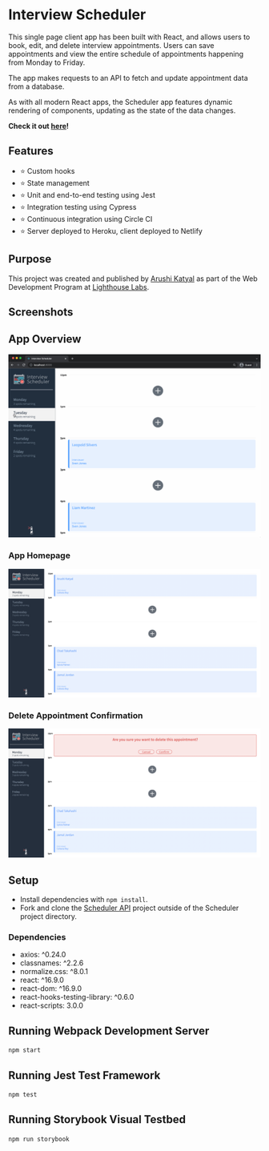 # Interview Scheduler

This single page client app has been built with React, and allows users to book, edit, and delete interview appointments. Users can save appointments and view the entire schedule of appointments happening from Monday to Friday.

The app makes requests to an API to fetch and update appointment data from a database.

As with all modern React apps, the Scheduler app features dynamic rendering of components, updating as the state of the data changes.

**Check it out [here](https://stoic-poitras-73c653.netlify.app/)!**

## Features
- ⭐ Custom hooks
- ⭐ State management
- ⭐ Unit and end-to-end testing using Jest
- ⭐ Integration testing using Cypress
- ⭐ Continuous integration using Circle CI
- ⭐ Server deployed to Heroku, client deployed to Netlify

## Purpose
This project was created and published by [Arushi Katyal](https://github.com/katy-arushi) as part of the Web Development Program at [Lighthouse Labs](https://www.lighthouselabs.ca/).

## Screenshots
## App Overview
!["scheduler overview gif"](https://github.com/katy-arushi/scheduler/blob/master/public/images/screenshots/scheduler_gif.gif?raw=true)

### App Homepage
!["scheduler homepage"](https://github.com/katy-arushi/scheduler/blob/master/public/images/screenshots/homepage.png?raw=true)
### Delete Appointment Confirmation
!["scheduler delete appointment"](https://github.com/katy-arushi/scheduler/blob/master/public/images/screenshots/delete_apt.png?raw=true)

## Setup

- Install dependencies with `npm install`.
- Fork and clone the [Scheduler API](https://github.com/lighthouse-labs/scheduler-api) project outside of the Scheduler project directory.

### Dependencies
- axios: ^0.24.0
- classnames: ^2.2.6
- normalize.css: ^8.0.1
- react: ^16.9.0
- react-dom: ^16.9.0
- react-hooks-testing-library: ^0.6.0
- react-scripts: 3.0.0

## Running Webpack Development Server

```sh
npm start
```
## Running Jest Test Framework

```sh
npm test
```
## Running Storybook Visual Testbed

```sh
npm run storybook
```
